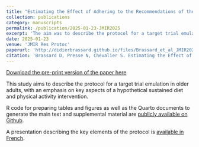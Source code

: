 ```yaml
---
title: "Estimating the Effect of Adhering to the Recommendations of the 2019 Canada’s Food Guide on Health Outcomes in Older Adults: Protocol for a Target Trial Emulation"
collection: publications
category: manuscripts
permalink: /publication/2025-01-23-JMIR2025
excerpt: 'The aim was to describe the protocol for a target trial emulation in older adults, with an emphasis on key aspects of a hypothetical sustained diet and physical activity intervention.'
date: 2025-01-23
venue: 'JMIR Res Protoc'
paperurl: 'http://didierbrassard.github.io/files/Brassard_et_al_JMIR2025.pdf'
citation: 'Brassard D, Presse N, Chevalier S. Estimating the Effect of Adhering to the Recommendations of the 2019 Canada’s Food Guide on Health Outcomes in Older Adults: Protocol for a Target Trial Emulation. JMIR Res Protoc 2025;14:e65182'
---
```


<a href='http://didierbrassard.github.io/files/Brassard_et_al_JMIR2025.pdf'>Download the pre-print version of the paper here</a>

This study aims to describe the protocol for a target trial emulation in older adults, with an emphasis on key aspects of a hypothetical sustained diet and physical activity intervention.

R code for preparing tables and figures as well as the Quarto documents to generate the main text and supplemental material are [publicly available on Github](https://github.com/didierbrassard/NuAge_protocol).

A presentation describing the key elements of the protocol is [available in French](https://didierbrassard.github.io/talks/2024-05-13-targettrial-acfas).
